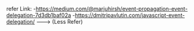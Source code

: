 refer Link:
-https://medium.com/@marjuhirsh/event-propagation-event-delegation-7d3db1baf02a
-https://dmitripavlutin.com/javascript-event-delegation/ ---> (Less Refer)
